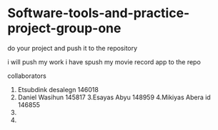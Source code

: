 # Software-tools-and-practice-project-group-one

do your project and push it to the repository

i will push my work
i have spush my movie record app to the repo

collaborators

1. Etsubdink desalegn 146018
2. Daniel Wasihun 145817
3.Esayas Abyu 148959
4.Mikiyas Abera id 146855
5.
6.
